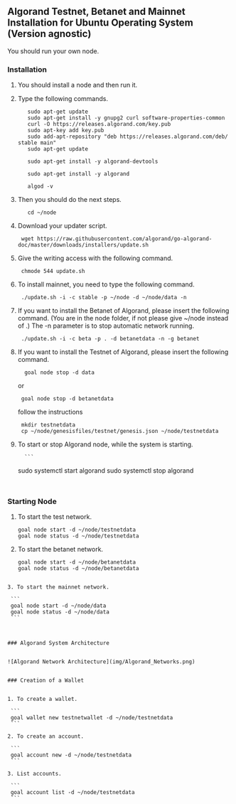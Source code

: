 ## Algorand Testnet, Betanet and Mainnet Installation for Ubuntu Operating System (Version agnostic)

You should run your own node. 

### Installation

1. You should install a node and then run it.

2. Type the following commands.

   ```
      sudo apt-get update
      sudo apt-get install -y gnupg2 curl software-properties-common
      curl -O https://releases.algorand.com/key.pub
      sudo apt-key add key.pub
      sudo add-apt-repository "deb https://releases.algorand.com/deb/ stable main"
      sudo apt-get update

      sudo apt-get install -y algorand-devtools

      sudo apt-get install -y algorand

      algod -v
   ```

3. Then you should do the next steps.

   ```mkdir ~/node
      cd ~/node  
   ```

4. Download your updater script.

   ```
    wget https://raw.githubusercontent.com/algorand/go-algorand-doc/master/downloads/installers/update.sh
   ```

5. Give the writing access with the following command. 

   ```
    chmode 544 update.sh
   ```

6. To install mainnet, you need to type the following command. 

   ```
    ./update.sh -i -c stable -p ~/node -d ~/node/data -n
   ```

7. If you want to install the Betanet of Algorand, please insert the following command. (You are in the node folder, if not please give ~/node instead of .)
    The -n parameter is to stop automatic network running.

   ```
    ./update.sh -i -c beta -p . -d betanetdata -n -g betanet
   ```

8. If you want to install the Testnet of Algorand, please insert the following command.

   ```
     goal node stop -d data
   ```

   or 

   ```
    goal node stop -d betanetdata
   ```

   follow the instructions

   ```
    mkdir testnetdata
    cp ~/node/genesisfiles/testnet/genesis.json ~/node/testnetdata
   ```

9. To start or stop Algorand node, while the system is starting.

         ```
    sudo systemctl start algorand
    sudo systemctl stop algorand
   ```


### Starting Node


1. To start the test network. 

    ```
    goal node start -d ~/node/testnetdata
    goal node status -d ~/node/testnetdata
   ```

2.  To start the betanet network. 

    ```
    goal node start -d ~/node/betanetdata
    goal node status -d ~/node/betanetdata
   ```

3. To start the mainnet network. 

    ```
    goal node start -d ~/node/data
    goal node status -d ~/node/data
    ```



### Algorand System Architecture


![Algorand Network Architecture](img/Algorand_Networks.png)


### Creation of a Wallet


1. To create a wallet. 

    ```
    goal wallet new testnetwallet -d ~/node/testnetdata
    ```

2. To create an account. 

    ```
    goal account new -d ~/node/testnetdata
    ```

3. List accounts. 
    
    ```
    goal account list -d ~/node/testnetdata
    ```
